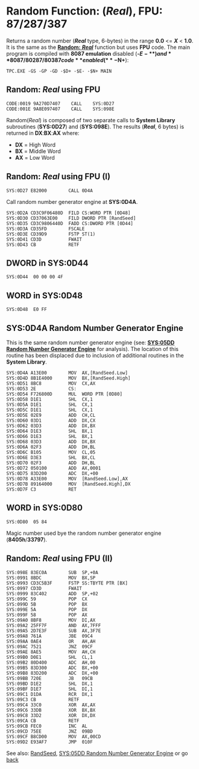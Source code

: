 # Random Function: (*Real*), FPU: 87/287/387 

Returns a random number (***Real*** type, 6-bytes) in the range **0.0** <= ***X*** < **1.0**. It is the same as the [**Random:** ***Real***](RANDOM-REAL.md) function but uses **FPU** code. The main program is compiled with **8087 emulation** disabled (**-$E-**) and **8087/80287/80387 code** enabled (**-$N+**):

```
TPC.EXE -GS -GP -GD -$D+ -$E- -$N+ MAIN
```

## Random: *Real* using FPU

```
CODE:0019 9A270D7407    CALL	SYS:0D27
CODE:001E 9A8E097407    CALL	SYS:098E
```

Random(*Real*) is composed of two separate calls to **System Library** subroutines (**SYS:0D27**) and (**SYS:098E**). The results (***Real***, 6 bytes) is returned in **DX**:**BX**:**AX** where:
- **DX** = High Word
- **BX** = Middle Word
- **AX** = Low Word

## Random: *Real* using FPU (I)
```
SYS:0D27 E82000        CALL	0D4A
```

Call random number generator engine at **SYS:0D4A**.

```
SYS:0D2A CD3C9F06480D  FILD CS:WORD PTR [0D48]
SYS:0D30 CD37063E00    FILD DWORD PTR [RandSeed]
SYS:0D35 CD3C9806440D  FADD CS:DWORD PTR [0D44]
SYS:0D3A CD35FD        FSCALE
SYS:0D3E CD39D9        FSTP ST(1)
SYS:0D41 CD3D          FWAIT
SYS:0D43 CB            RETF
```

## DWORD in SYS:0D44
```
SYS:0D44  00 00 00 4F
```

## WORD in SYS:0D48
```
SYS:0D48  E0 FF
```

## SYS:0D4A Random Number Generator Engine

This is the same random number generator engine (see: **[SYS:05DD Random Number Generator Engine](RANDOM-ENGINE.md)** for analysis). The location of this routine has been displaced due to inclusion of additional routines in the **System Library**.

```
SYS:0D4A A13E00        MOV	AX,[RandSeed.Low]
SYS:0D4D 8B1E4000      MOV	BX,[RandSeed.High]
SYS:0D51 8BC8          MOV	CX,AX
SYS:0D53 2E            CS:
SYS:0D54 F726800D      MUL	WORD PTR [0D80]
SYS:0D58 D1E1          SHL	CX,1
SYS:0D5A D1E1          SHL	CX,1
SYS:0D5C D1E1          SHL	CX,1
SYS:0D5E 02E9          ADD	CH,CL
SYS:0D60 03D1          ADD	DX,CX
SYS:0D62 03D3          ADD	DX,BX
SYS:0D64 D1E3          SHL	BX,1
SYS:0D66 D1E3          SHL	BX,1
SYS:0D68 03D3          ADD	DX,BX
SYS:0D6A 02F3          ADD	DH,BL
SYS:0D6C B105          MOV	CL,05
SYS:0D6E D3E3          SHL	BX,CL
SYS:0D70 02F3          ADD	DH,BL
SYS:0D72 050100        ADD	AX,0001
SYS:0D75 83D200        ADC	DX,+00
SYS:0D78 A33E00        MOV	[RandSeed.Low],AX
SYS:0D7B 89164000      MOV	[RandSeed.High],DX
SYS:0D7F C3            RET
```

## WORD in SYS:0D80
```
SYS:0D80  05 84
```

Magic number used bye the random number generator engine (**8405h**/**33797**).

## Random: *Real* using FPU (II)
```
SYS:098E 83EC0A        SUB	SP,+0A
SYS:0991 8BDC          MOV	BX,SP
SYS:0993 CD3C5B3F      FSTP SS:TBYTE PTR [BX]
SYS:0997 CD3D          FWAIT
SYS:0999 83C402        ADD	SP,+02
SYS:099C 59            POP	CX
SYS:099D 5B            POP	BX
SYS:099E 5A            POP	DX
SYS:099F 58            POP	AX
SYS:09A0 8BF8          MOV	DI,AX
SYS:09A2 25FF7F        AND	AX,7FFF
SYS:09A5 2D7E3F        SUB	AX,3F7E
SYS:09A8 761A          JBE	09C4
SYS:09AA 0AE4          OR	AH,AH
SYS:09AC 7521          JNZ	09CF
SYS:09AE 8AE5          MOV	AH,CH
SYS:09B0 D0E1          SHL	CL,1
SYS:09B2 80D400        ADC	AH,00
SYS:09B5 83D300        ADC	BX,+00
SYS:09B8 83D200        ADC	DX,+00
SYS:09BB 720E          JB	09CB
SYS:09BD D1E2          SHL	DX,1
SYS:09BF D1E7          SHL	DI,1
SYS:09C1 D1DA          RCR	DX,1
SYS:09C3 CB            RETF
SYS:09C4 33C0          XOR	AX,AX
SYS:09C6 33DB          XOR	BX,BX
SYS:09C8 33D2          XOR	DX,DX
SYS:09CA CB            RETF
SYS:09CB FEC0          INC	AL
SYS:09CD 75EE          JNZ	09BD
SYS:09CF B8CD00        MOV	AX,00CD
SYS:09D2 E93AF7        JMP	010F
```

See also: [RandSeed](../DATA.md), [SYS:05DD Random Number Generator Engine](RANDOM-ENGINE.md) or go [back](../../README.md)